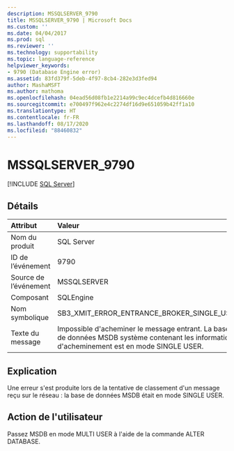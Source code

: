 ```yaml
---
description: MSSQLSERVER_9790
title: MSSQLSERVER_9790 | Microsoft Docs
ms.custom: ''
ms.date: 04/04/2017
ms.prod: sql
ms.reviewer: ''
ms.technology: supportability
ms.topic: language-reference
helpviewer_keywords:
- 9790 (Database Engine error)
ms.assetid: 83fd379f-5deb-4f97-8cb4-282e3d3fed94
author: MashaMSFT
ms.author: mathoma
ms.openlocfilehash: 04ead56d08fb1e2214a99c9ec4dcefb4d816660e
ms.sourcegitcommit: e700497f962e4c2274df16d9e651059b42ff1a10
ms.translationtype: HT
ms.contentlocale: fr-FR
ms.lasthandoff: 08/17/2020
ms.locfileid: "88460832"
---
```

# <a name="mssqlserver_9790"></a>MSSQLSERVER_9790
 [!INCLUDE [SQL Server](../../includes/applies-to-version/sqlserver.md)]
  
## <a name="details"></a>Détails  
  
| Attribut | Valeur |  
| :-------- | :---- |  
|Nom du produit|SQL Server|  
|ID de l’événement|9790|  
|Source de l’événement|MSSQLSERVER|  
|Composant|SQLEngine|  
|Nom symbolique|SB3_XMIT_ERROR_ENTRANCE_BROKER_SINGLE_USER|  
|Texte du message|Impossible d'acheminer le message entrant. La base de données MSDB système contenant les informations d'acheminement est en mode SINGLE USER.|  
  
## <a name="explanation"></a>Explication  
Une erreur s'est produite lors de la tentative de classement d'un message reçu sur le réseau : la base de données MSDB était en mode SINGLE USER.  
  
## <a name="user-action"></a>Action de l'utilisateur  
Passez MSDB en mode MULTI USER à l'aide de la commande ALTER DATABASE.  
  
